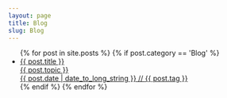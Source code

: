 ```yaml
---
layout: page
title: Blog
slug: Blog
---
```


<div class="g one-whole" markdown="1">

<ul class="block-list text--center">
{% for post in site.posts %}
	{% if post.category == 'Blog' %}
		<li>
			<a href="{{ post.url }}" class="link-complex">
				<span class="gamma">{{ post.title }}</span><br/>
				<span class="topic beta highlight link-complex__target">{{ post.topic }}</span><br/>
				<date class="date">{{ post.date | date_to_long_string }}</date> // <span class="tags">{{ post.tag }}</span>
			</a>
		</li>
	{% endif %}
{% endfor %}
</ul>

</div>